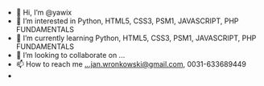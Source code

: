 - 👋 Hi, I’m @yawix
- 👀 I’m interested in Python, HTML5, CSS3, PSM1, JAVASCRIPT, PHP FUNDAMENTALS 
- 🌱 I’m currently learning Python, HTML5, CSS3, PSM1, JAVASCRIPT, PHP FUNDAMENTALS 
- 💞️ I’m looking to collaborate on ...
- 📫 How to reach me ...jan.wronkowski@gmail.com, 0031-633689449
- 

<!---
yawix/yawix is a ✨ special ✨ repository because its `README.md` (this file) appears on your GitHub profile.
You can click the Preview link to take a look at your changes.
--->
